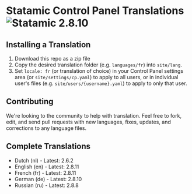 # Statamic Control Panel Translations ![Statamic 2.8.10](https://img.shields.io/badge/statamic-2.8.10-blue.svg?style=flat-square)

## Installing a Translation

1. Download this repo as a zip file
2. Copy the desired translation folder (e.g. `languages/fr`) into `site/lang`.
3. Set `locale: fr` (or translation of choice) in your Control Panel settings area (or `site/settings/cp.yaml`) to apply to all users, or in individual user's files (e.g. `site/users/{username}.yaml`) to apply to only that user.

## Contributing

We're looking to the community to help with translation. Feel free to fork, edit, and send pull requests with new languages, fixes, updates, and corrections to any language files.

## Complete Translations

- Dutch (nl) - Latest: 2.6.2
- English (en) - Latest: 2.8.11
- French (fr) - Latest: 2.8.11
- German (de) - Latest: 2.8.10
- Russian (ru) - Latest: 2.8.8
